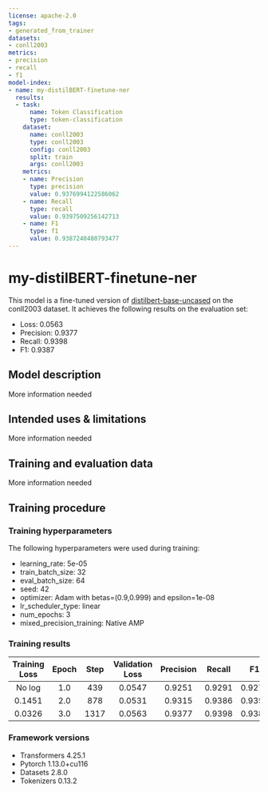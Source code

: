```yaml
---
license: apache-2.0
tags:
- generated_from_trainer
datasets:
- conll2003
metrics:
- precision
- recall
- f1
model-index:
- name: my-distilBERT-finetune-ner
  results:
  - task:
      name: Token Classification
      type: token-classification
    dataset:
      name: conll2003
      type: conll2003
      config: conll2003
      split: train
      args: conll2003
    metrics:
    - name: Precision
      type: precision
      value: 0.9376994122586062
    - name: Recall
      type: recall
      value: 0.9397509256142713
    - name: F1
      type: f1
      value: 0.9387240480793477
---
```


<!-- This model card has been generated automatically according to the information the Trainer had access to. You
should probably proofread and complete it, then remove this comment. -->

# my-distilBERT-finetune-ner

This model is a fine-tuned version of [distilbert-base-uncased](https://huggingface.co/distilbert-base-uncased) on the conll2003 dataset.
It achieves the following results on the evaluation set:
- Loss: 0.0563
- Precision: 0.9377
- Recall: 0.9398
- F1: 0.9387

## Model description

More information needed

## Intended uses & limitations

More information needed

## Training and evaluation data

More information needed

## Training procedure

### Training hyperparameters

The following hyperparameters were used during training:
- learning_rate: 5e-05
- train_batch_size: 32
- eval_batch_size: 64
- seed: 42
- optimizer: Adam with betas=(0.9,0.999) and epsilon=1e-08
- lr_scheduler_type: linear
- num_epochs: 3
- mixed_precision_training: Native AMP

### Training results

| Training Loss | Epoch | Step | Validation Loss | Precision | Recall | F1     |
|:-------------:|:-----:|:----:|:---------------:|:---------:|:------:|:------:|
| No log        | 1.0   | 439  | 0.0547          | 0.9251    | 0.9291 | 0.9271 |
| 0.1451        | 2.0   | 878  | 0.0531          | 0.9315    | 0.9386 | 0.9350 |
| 0.0326        | 3.0   | 1317 | 0.0563          | 0.9377    | 0.9398 | 0.9387 |


### Framework versions

- Transformers 4.25.1
- Pytorch 1.13.0+cu116
- Datasets 2.8.0
- Tokenizers 0.13.2

